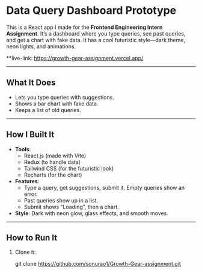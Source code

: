 # Data Query Dashboard Prototype

This is a React app I made for the **Frontend Engineering Intern Assignment**. It’s a dashboard where you type queries, see past queries, and get a chart with fake data. It has a cool futuristic style—dark theme, neon lights, and animations.

**live-link:  https://growth-gear-assignment.vercel.app/

---

## What It Does
- Lets you type queries with suggestions.
- Shows a bar chart with fake data.
- Keeps a list of old queries.

---

## How I Built It
- **Tools**:
  - React.js (made with Vite)
  - Redux (to handle data)
  - Tailwind CSS (for the futuristic look)
  - Recharts (for the chart)
- **Features**:
  - Type a query, get suggestions, submit it. Empty queries show an error.
  - Past queries show up in a list.
  - Submit shows “Loading”, then a chart.
- **Style**: Dark with neon glow, glass effects, and smooth moves.

---

## How to Run It
1. Clone it:
 
   git clone https://github.com/sonurao1/Growth-Gear-assignment.git